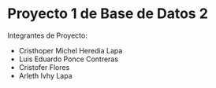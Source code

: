 # Proyecto 1 de Base de Datos 2

Integrantes de Proyecto:

* Cristhoper Michel Heredia Lapa
* Luis Eduardo Ponce Contreras
* Cristofer Flores
* Arleth Ivhy Lapa 







